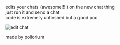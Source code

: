 edits your chats (awesome!!!!) on the new chat thing <br />
just run it and send a chat  <br />
code is extremely unfinshed but a good poc <br />

![edit chat](https://github.com/user-attachments/assets/e9d01cd5-b05c-497b-affb-e587d23e3e29)<br />


made by poliorium

